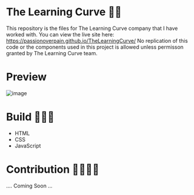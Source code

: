# The Learning Curve 🐱‍👤
This repository is the files for The Learning Curve company that I have worked with.
  You can view the live site here: https://passionoverpain.github.io/TheLearningCurve/
  No replication of this code or the components used in this project is allowed unless permisson granted by The Learning Curve team.

  # Preview
  ![image](https://github.com/user-attachments/assets/9f3d9621-abd4-49fd-b9f6-d216d7e46e06)

  
# Build 👷🏿‍♂️
<ul>
  <li>HTML</li>
  <li>CSS</li>
  <li>JavaScript</li>
</ul>

# Contribution 🤝🏿🤝🏼
.... Coming Soon ...
